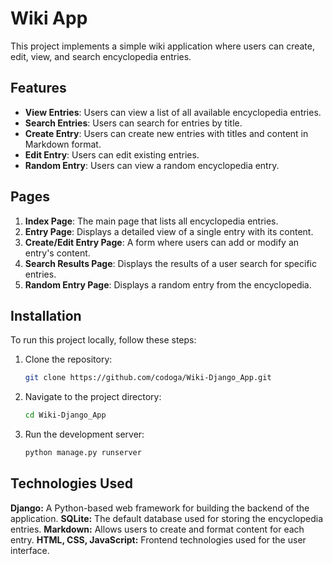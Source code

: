 # Wiki App

This project implements a simple wiki application where users can create, edit, view, and search encyclopedia entries.

## Features

- **View Entries**: Users can view a list of all available encyclopedia entries.
- **Search Entries**: Users can search for entries by title.
- **Create Entry**: Users can create new entries with titles and content in Markdown format.
- **Edit Entry**: Users can edit existing entries.
- **Random Entry**: Users can view a random encyclopedia entry.
  
## Pages

1. **Index Page**: The main page that lists all encyclopedia entries.
2. **Entry Page**: Displays a detailed view of a single entry with its content.
3. **Create/Edit Entry Page**: A form where users can add or modify an entry's content.
4. **Search Results Page**: Displays the results of a user search for specific entries.
5. **Random Entry Page**: Displays a random entry from the encyclopedia.

## Installation

To run this project locally, follow these steps:

1. Clone the repository:

   ```bash
   git clone https://github.com/codoga/Wiki-Django_App.git

2. Navigate to the project directory:

   ```bash
   cd Wiki-Django_App
3. Run the development server:

   ```bash
   python manage.py runserver

## Technologies Used
**Django:** A Python-based web framework for building the backend of the application.
**SQLite:** The default database used for storing the encyclopedia entries.
**Markdown:** Allows users to create and format content for each entry.
**HTML, CSS, JavaScript:** Frontend technologies used for the user interface.

